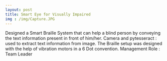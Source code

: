 ```yaml
---
layout: post
title: Smart Eye for Visually Impaired
img : /img/Capture.JPG
---
```


Designed a Smart Braille System that can help a blind person by conveying the text information present in front of him/her. Camera and pytesseract : used to extract text information from image. The Braille setup was designed with the help of vibration motors in a 6 Dot convention. Management Role : Team Leader
